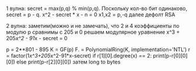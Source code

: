 1 вулна: secret = max(p,q) % min(p,q). Поскольку кол-во бит одинаково, secret = p - q.
x^2 - secret * x - n = 0
x1,x2 = p,-q
далее дефолт RSA

2 вулна: заметим(можно и не замечать), что 2 и 4 коэффициенты по модулю p сравнимы с 205 и 0
решаем модулярное уравнение x^3 + 205*x^2 - 91*x - secret = 0

p = 2**801 - 895
K = GF(p)
F.<x> = PolynomialRing(K, implementation='NTL')
r = factor(1*x^3+205*x^2-91*x-secret)
if r[1][0].degree(x) == 2:
  print(p-r[0][0][0])
else
  print(p-r[2][0][0])
затем long to bytes
